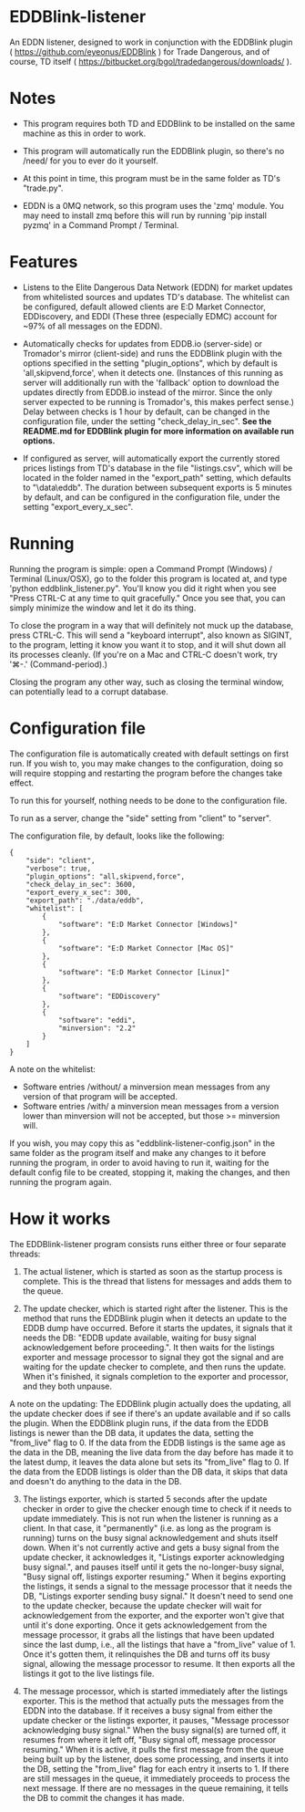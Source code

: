 # EDDBlink-listener
An EDDN listener, designed to work in conjunction with the EDDBlink plugin ( https://github.com/eyeonus/EDDBlink ) for Trade Dangerous, and of course, TD itself ( https://bitbucket.org/bgol/tradedangerous/downloads/ ).

# Notes
- This program requires both TD and EDDBlink to be installed on the same machine as this in order to work.

- This program will automatically run the EDDBlink plugin, so there's no /need/ for you to ever do it yourself.

- At this point in time, this program must be in the same folder as TD's "trade.py".

- EDDN is a 0MQ network, so this program uses the 'zmq' module. You may need to install zmq before this will run by running 'pip install pyzmq' in a Command Prompt / Terminal.

# Features
- Listens to the Elite Dangerous Data Network (EDDN) for market updates from whitelisted sources and updates TD's database. The whitelist can be configured, default allowed clients are E:D Market Connector, EDDiscovery, and EDDI (These three (especially EDMC)  account for ~97% of all messages on the EDDN).

- Automatically checks for updates from EDDB.io (server-side) or Tromador's mirror (client-side) and runs the EDDBlink plugin with the options specified in the setting "plugin_options", which by default is 'all,skipvend,force', when it detects one. (Instances of this running as server will additionally run with the 'fallback' option to download the updates directly from EDDB.io instead of the mirror. Since the only server expected to be running is Tromador's, this makes perfect sense.) Delay between checks is 1 hour by default, can be changed in the configuration file, under the setting "check_delay_in_sec". **See the README.md for EDDBlink plugin for more information on available run options.**

- If configured as server, will automatically export the currently stored prices listings from TD's database in the file "listings.csv", which will be located in the folder named in the "export_path" setting, which defaults to "<TD install>\data\eddb". The duration between subsequent exports is 5 minutes by default, and can be configured in the configuration file, under the setting "export_every_x_sec".

# Running
Running the program is simple: open a Command Prompt (Windows) / Terminal (Linux/OSX), go to the folder this program is located at, and type 'python eddblink_listener.py". You'll know you did it right when you see "Press CTRL-C at any time to quit gracefully." Once you see that, you can simply minimize the window and let it do its thing.

To close the program in a way that will definitely not muck up the database, press CTRL-C. This will send a "keyboard interrupt", also known as SIGINT, to the program, letting it know you want it to stop, and it will shut down all its processes cleanly.
(If you're on a Mac and CTRL-C doesn't work, try '⌘-.' (Command-period).)

Closing the program any other way, such as closing the terminal window, can potentially lead to a corrupt database.

# Configuration file
The configuration file is automatically created with default settings on first run. If you wish to, you may make changes to the configuration, doing so will require stopping and restarting the program before the changes take effect.

To run this for yourself, nothing needs to be done to the configuration file.

To run as a server, change the "side" setting from "client" to "server".

The configuration file, by default, looks like the following:

```
{
    "side": "client",
    "verbose": true,
    "plugin_options": "all,skipvend,force",
    "check_delay_in_sec": 3600,
    "export_every_x_sec": 300,
    "export_path": "./data/eddb",
    "whitelist": [
        {
            "software": "E:D Market Connector [Windows]"
        },
        {
            "software": "E:D Market Connector [Mac OS]"
        },
        {
            "software": "E:D Market Connector [Linux]"
        },
        {
            "software": "EDDiscovery"
        },
        {
            "software": "eddi",
            "minversion": "2.2"
        }
    ]
}
```
A note on the whitelist:
- Software entries /without/ a minversion mean messages from any version of that program will be accepted.
- Software entries /with/ a minversion mean messages from a version lower than minversion will not be accepted, but those >= minversion will.

If you wish, you may copy this as "eddblink-listener-config.json" in the same folder as the program itself and make any changes to it before running the program, in order to avoid having to run it, waiting for the default config file to be created, stopping it, making the changes, and then running the program again.

# How it works

The EDDBlink-listener program consists runs either three or four separate threads:
1) The actual listener, which is started as soon as the startup process is complete.
This is the thread that listens for messages and adds them to the queue.

2) The update checker, which is started right after the listener.
This is the method that runs the EDDBlink plugin when it detects an update to the EDDB dump have occurred.
Before it starts the updates, it signals that it needs the DB: "EDDB update available, waiting for busy signal acknowledgement before proceeding.".
It then waits for the listings exporter and message processor to signal they got the signal and are waiting for the update checker to complete, and then runs the update.
When it's finished, it signals completion to the exporter and processor, and they both unpause.

A note on the updating:
The EDDBlink plugin actually does the updating, all the update checker does if see if there's an update available and if so calls the plugin.
When the EDDBlink plugin runs, if the data from the EDDB listings is newer than the DB data, it updates the data, setting the "from_live" flag to 0.
If the data from the EDDB listings is the same age as the data in the DB, meaning the live data from the day before has made it to the latest dump, it leaves the data alone but sets its "from_live" flag to 0.
If the data from the EDDB listings is older than the DB data, it skips that data and doesn't do anything to the data in the DB.

3) The listings exporter, which is started 5 seconds after the update checker in order to give the checker enough time to check if it needs to update immediately.
This is not run when the listener is running as a client. In that case, it "permanently" (i.e. as long as the program is running) turns on the busy signal acknowledgement and shuts itself down.
When it's not currently active and gets a busy signal from the update checker, it acknowledges it, "Listings exporter acknowledging busy signal.", and pauses itself until it gets the no-longer-busy signal, "Busy signal off, listings exporter resuming."
When it begins exporting the listings, it sends a signal to the message processor that it needs the DB, "Listings exporter sending busy signal."
It doesn't need to send one to the update checker, because the update checker will wait for acknowledgement from the exporter, and the exporter won't give that until it's done exporting.
Once it gets acknowledgement from the message processor, it grabs all the listings that have been updated since the last dump, i.e., all the listings that have a "from_live" value of 1.
Once it's gotten them, it relinquishes the DB and turns off its busy signal, allowing the message processor to resume.
It then exports all the listings it got to the live listings file.

4) The message processor, which is started immediately after the listings exporter.
This is the method that actually puts the messages from the EDDN into the database.
If it receives a busy signal from either the update checker or the listings exporter, it pauses, "Message processor acknowledging busy signal."
When the busy signal(s) are turned off, it resumes from where it left off, "Busy signal off, message processor resuming."
When it is active, it pulls the first message from the queue being built up by the listener, does some processing, and inserts it into the DB, setting the "from_live" flag for each entry it inserts to 1.
If there are still messages in the queue, it immediately proceeds to process the next message.
If there are no messages in the queue remaining, it tells the DB to commit the changes it has made.
